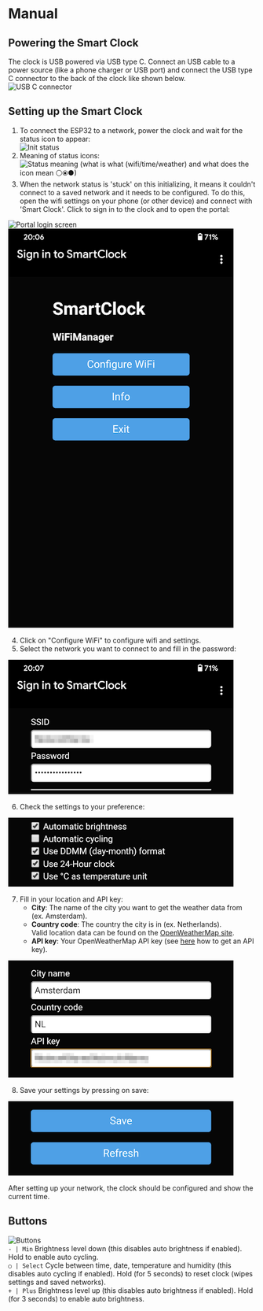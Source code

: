 # Manual

## Powering the Smart Clock   
The clock is USB powered via USB type C. Connect an USB cable to a power source (like a phone charger or USB port) and connect the USB type C connector to the back of the clock like shown below.   
![USB C connector]()   

## Setting up the Smart Clock   
1. To connect the ESP32 to a network, power the clock and wait for the status icon to appear:   
![Init status]()   
2. Meaning of status icons:   
![Status meaning]()   (what is what (wifi/time/weather) and what does the icon mean ⚪⦿●)   
3. When the network status is 'stuck' on this initializing, it means it couldn't connect to a saved network and it needs to be configured. To do this, open the wifi settings on your phone (or other device) and connect with 'Smart Clock'. Click to sign in to the clock and to open the portal:   
   
![Portal login screen](/pictures/pportal_wificonnect.png?raw=true "Portal login screen") ![Portal config screen](/pictures/portal_start.png?raw=true "Portal config screen")   
   
4. Click on "Configure WiFi" to configure wifi and settings.   
5. Select the network you want to connect to and fill in the password:   
   
![Portal wifi](/pictures/portal_wifi.png?raw=true "Portal wifi")   
   
6. Check the settings to your preference:   
   
![Portal setup](/pictures/portal_settings.png?raw=true "Portal setup")   
   
7. Fill in your location and API key:   
    - **City**: The name of the city you want to get the weather data from (ex. Amsterdam). 
    - **Country code**: The country the city is in (ex. Netherlands).   
Valid location data can be found on the [OpenWeatherMap site](https://openweathermap.org/).
    - **API key**: Your OpenWeatherMap API key (see [here](https://openweathermap.org/appid) how to get an API key).   
    
![Portal weather settings](/pictures/portal_weather.png?raw=true "Portal weather settings")   
   
8. Save your settings by pressing on save:   
   
![Portal save](/pictures/portal_save.png?raw=true "Portal save")   
   
After setting up your network, the clock should be configured and show the current time.   
   
## Buttons   
![Buttons]()   
`- | Min` Brightness level down (this disables auto brightness if enabled). Hold to enable auto cycling.   
`○ | Select` Cycle between time, date, temperature and humidity (this disables auto cycling if enabled). Hold (for 5 seconds) to reset clock (wipes settings and saved networks).   
`+ | Plus`  Brightness level up (this disables auto brightness if enabled). Hold (for 3 seconds) to enable auto brightness.   

